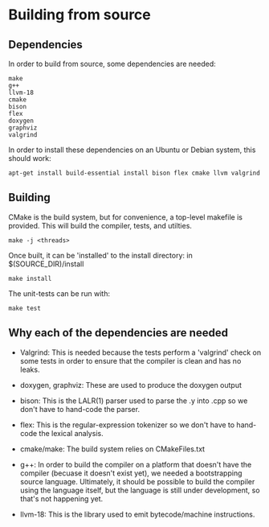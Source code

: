 # Building from source

## Dependencies

In order to build from source, some dependencies are needed:

```
make
g++
llvm-18
cmake
bison
flex
doxygen
graphviz
valgrind
```

In order to install these dependencies on an Ubuntu or Debian system, this should work:

```
apt-get install build-essential install bison flex cmake llvm valgrind
```

## Building

CMake is the build system, but for convenience, a top-level makefile is provided.
This will build the compiler, tests, and utilties.  

```
make -j <threads>
```

Once built, it can be 'installed' to the install directory: in $(SOURCE_DIR)/install

```
make install
```

The unit-tests can be run with:
```
make test
```


## Why each of the dependencies are needed

* Valgrind:
  This is needed because the tests perform a 'valgrind' check on some tests
  in order to ensure that the compiler is clean and has no leaks.
  
* doxygen, graphviz:
  These are used to produce the doxygen output

* bison:
  This is the LALR(1) parser used to parse the .y into .cpp
  so we don't have to hand-code the parser.

* flex:
  This is the regular-expression tokenizer so we don't have
  to hand-code the lexical analysis.

* cmake/make:
  The build system relies on CMakeFiles.txt

* g++:
  In order to build the compiler on a platform that doesn't have
  the compiler (becuase it doesn't exist yet), we needed
  a bootstrapping source language.
  Ultimately, it should be possible to build the compiler
  using the language itself, but the language is still under
  development, so that's not happening yet.


* llvm-18:
  This is the library used to emit bytecode/machine instructions.


  
